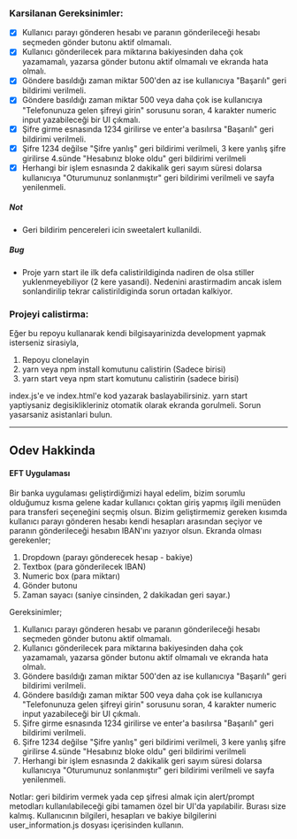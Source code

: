 ### Karsilanan Gereksinimler:

- [x] Kullanıcı parayı gönderen hesabı ve paranın gönderileceği hesabı seçmeden gönder butonu aktif olmamalı.
- [x] Kullanıcı gönderilecek para miktarına bakiyesinden daha çok yazamamalı, yazarsa gönder butonu aktif olmamalı ve ekranda hata olmalı.
- [x] Göndere basıldığı zaman miktar 500'den az ise kullanıcıya "Başarılı" geri bildirimi verilmeli.
- [x] Göndere basıldığı zaman miktar 500 veya daha çok ise kullanıcıya "Telefonunuza gelen şifreyi girin" sorusunu soran, 4 karakter numeric input yazabileceği bir UI çıkmalı.
- [x] Şifre girme esnasında 1234 girilirse ve enter'a basılırsa "Başarılı" geri bildirimi verilmeli.
- [x] Şifre 1234 değilse "Şifre yanlış" geri bildirimi verilmeli, 3 kere yanlış şifre girilirse 4.sünde "Hesabınız bloke oldu" geri bildirimi verilmeli
- [x] Herhangi bir işlem esnasında 2 dakikalik geri sayım süresi dolarsa kullanıcıya "Oturumunuz sonlanmıştır" geri bildirimi verilmeli ve sayfa yenilenmeli.

##### Not

- Geri bildirim pencereleri icin sweetalert kullanildi.

##### Bug

- Proje yarn start ile ilk defa calistirildiginda nadiren de olsa stiller yuklenmeyebiliyor (2 kere yasandi). Nedenini arastirmadim ancak islem sonlandirilip tekrar calistirildiginda sorun ortadan kalkiyor.

### Projeyi calistirma:

Eğer bu repoyu kullanarak kendi bilgisayarinizda development yapmak isterseniz sirasiyla,

1. Repoyu clonelayin
2. yarn veya npm install komutunu calistirin (Sadece birisi)
3. yarn start veya npm start komutunu calistirin (sadece birisi)

index.js'e ve index.html'e kod yazarak baslayabilirsiniz. yarn start yaptiysaniz degisiklikleriniz otomatik olarak ekranda gorulmeli. Sorun yasarsaniz asistanlari bulun.

---

## Odev Hakkinda

#### EFT Uygulaması

Bir banka uygulaması geliştirdiğımizi hayal edelim, bizim sorumlu olduğumuz kısma gelene kadar kullanıcı çoktan giriş yapmış ilgili menüden para transferi seçeneğini seçmiş olsun.
Bizim geliştirmemiz gereken kısımda kullanıcı parayı gönderen hesabı kendi hesapları arasından seçiyor ve paranın gönderileceği hesabın IBAN'ını yazıyor olsun.
Ekranda olması gerekenler;

1. Dropdown (parayı gönderecek hesap - bakiye)
2. Textbox (para gönderilecek IBAN)
3. Numeric box (para miktarı)
4. Gönder butonu
5. Zaman sayacı (saniye cinsinden, 2 dakikadan geri sayar.)

Gereksinimler;

1. Kullanıcı parayı gönderen hesabı ve paranın gönderileceği hesabı seçmeden gönder butonu aktif olmamalı.
2. Kullanıcı gönderilecek para miktarına bakiyesinden daha çok yazamamalı, yazarsa gönder butonu aktif olmamalı ve ekranda hata olmalı.
3. Göndere basıldığı zaman miktar 500'den az ise kullanıcıya "Başarılı" geri bildirimi verilmeli.
4. Göndere basıldığı zaman miktar 500 veya daha çok ise kullanıcıya "Telefonunuza gelen şifreyi girin" sorusunu soran, 4 karakter numeric input yazabileceği bir UI çıkmalı.
5. Şifre girme esnasında 1234 girilirse ve enter'a basılırsa "Başarılı" geri bildirimi verilmeli.
6. Şifre 1234 değilse "Şifre yanlış" geri bildirimi verilmeli, 3 kere yanlış şifre girilirse 4.sünde "Hesabınız bloke oldu" geri bildirimi verilmeli
7. Herhangi bir işlem esnasında 2 dakikalik geri sayım süresi dolarsa kullanıcıya "Oturumunuz sonlanmıştır" geri bildirimi verilmeli ve sayfa yenilenmeli.

Notlar: geri bildirim vermek yada cep şifresi almak için alert/prompt metodları kullanılabileceği gibi tamamen özel bir UI'da yapılabilir. Burası size kalmış.
Kullanıcının bilgileri, hesapları ve bakiye bilgilerini user_information.js dosyası içerisinden kullanın.
